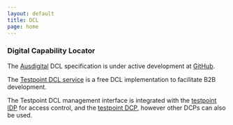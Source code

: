 ```yaml
---
layout: default
title: DCL
page: home
---
```


### Digital Capability Locator

The [Ausdigital](http://ausdigital.org/) DCL specification is under active development at [GitHub](https://github.com/ausdigital/ausdigital-dcl).

The [Testpoint DCL service](https://dcl.testpoint.io/) is a free DCL implementation to facilitate B2B development.

The Testpoint DCL management interface is integrated with the [testpoint IDP](https://idp.testpoint.io) for access control, and the [testpoint DCP](https://dcp.testpoint.io/), however other DCPs can also be used.